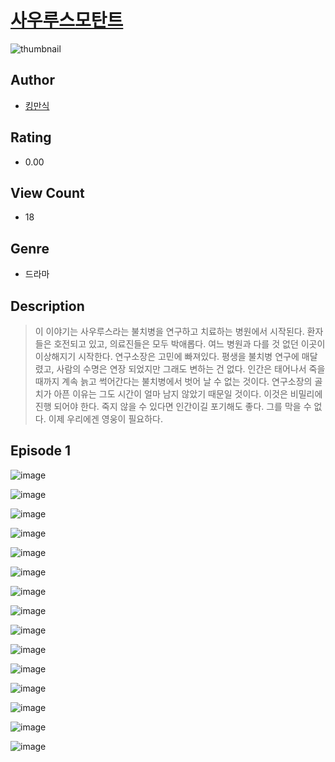 # [사우루스모탄트](https://comic.naver.com/challenge/list?titleId=811014)
![thumbnail](https://image-comic.pstatic.net/user_contents_data/challenge_comic/2023/05/25/367149/upload_7221347614890996322_480x623.jpeg)

## Author
- [킹만식](https://comic.naver.com/artistTitle?id=367149)

## Rating
- 0.00

## View Count
- 18

## Genre
- 드라마

## Description
> 이 이야기는 사우루스라는 불치병을 연구하고 치료하는 병원에서 시작된다. 환자들은 호전되고 있고, 의료진들은 모두 박애롭다. 여느 병원과 다를 것 없던 이곳이 이상해지기 시작한다. 연구소장은 고민에 빠져있다. 평생을 불치병 연구에 매달렸고, 사람의 수명은 연장 되었지만 그래도 변하는 건 없다. 인간은 태어나서 죽을 때까지 계속 늙고 썩어간다는 불치병에서 벗어 날 수 없는 것이다. 연구소장의 골치가 아픈 이유는 그도 시간이 얼마 남지 않았기 때문일 것이다. 이것은 비밀리에 진행 되어야 한다. 죽지 않을 수 있다면 인간이길 포기해도 좋다. 그를 막을 수 없다. 이제 우리에겐 영웅이 필요하다.


## Episode 1
![image](https://image-comic.pstatic.net/user_contents_data/challenge_comic/2023/05/25/367149/upload_4123439304697787189.jpeg)

![image](https://image-comic.pstatic.net/user_contents_data/challenge_comic/2023/05/25/367149/upload_7075773357688644964.jpeg)

![image](https://image-comic.pstatic.net/user_contents_data/challenge_comic/2023/05/25/367149/upload_3775200899616760417.jpeg)

![image](https://image-comic.pstatic.net/user_contents_data/challenge_comic/2023/05/25/367149/upload_3546133040854164580.jpeg)

![image](https://image-comic.pstatic.net/user_contents_data/challenge_comic/2023/05/25/367149/upload_3630290772482614328.jpeg)

![image](https://image-comic.pstatic.net/user_contents_data/challenge_comic/2023/05/25/367149/upload_3618138939826987321.jpeg)

![image](https://image-comic.pstatic.net/user_contents_data/challenge_comic/2023/05/25/367149/upload_3918471851741110886.jpeg)

![image](https://image-comic.pstatic.net/user_contents_data/challenge_comic/2023/05/25/367149/upload_7003999248675321443.jpeg)

![image](https://image-comic.pstatic.net/user_contents_data/challenge_comic/2023/05/25/367149/upload_4134976681282855221.jpeg)

![image](https://image-comic.pstatic.net/user_contents_data/challenge_comic/2023/05/25/367149/upload_7149853881292710455.jpeg)

![image](https://image-comic.pstatic.net/user_contents_data/challenge_comic/2023/05/25/367149/upload_7077750069108761140.jpeg)

![image](https://image-comic.pstatic.net/user_contents_data/challenge_comic/2023/05/25/367149/upload_3546358633253397049.jpeg)

![image](https://image-comic.pstatic.net/user_contents_data/challenge_comic/2023/05/25/367149/upload_7076623280179918647.jpeg)

![image](https://image-comic.pstatic.net/user_contents_data/challenge_comic/2023/05/25/367149/upload_7018405260425572708.jpeg)

![image](https://image-comic.pstatic.net/user_contents_data/challenge_comic/2023/05/25/367149/upload_3630522753028220466.jpeg)
